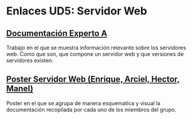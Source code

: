 # Enlaces UD5: Servidor Web

## [Documentación Experto A](https://github.com/EnriqueGr13/Porfolio_DAW/tree/main/UD5%3A%20Servidor%20Web%20/Documentaci%C3%B3n%20Experto%20A)
Trabajo en el que se muestra información relevante sobre los servidores web. Como que son, que compone un servidor web y que versiones de servidores existen.

## [Poster Servidor Web (Enrique, Arciel, Hector, Manel)](https://github.com/EnriqueGr13/Porfolio_DAW/tree/main/UD5%3A%20Servidor%20Web%20/Poster%20Servidor%20Web%20(Enrique%2C%20Arciel%2C%20Hector%2C%20Manel))
Poster en el que se agrupa de manera esquematica y visual la documentación recopilada por cada uno de los miembros del grupo. 
